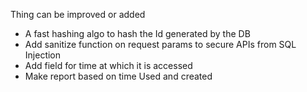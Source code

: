 Thing can be improved or added

- A fast hashing algo to hash the Id generated by the DB
- Add sanitize function on request params to secure APIs from SQL Injection
- Add field for time at which it is accessed
- Make report based on time Used and created